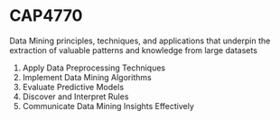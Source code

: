 # CAP4770
Data Mining
principles, techniques, and applications that underpin the extraction of valuable patterns and knowledge from large datasets
1. Apply Data Preprocessing Techniques
2. Implement Data Mining Algorithms
3. Evaluate Predictive Models
4. Discover and Interpret Rules
5. Communicate Data Mining Insights Effectively
